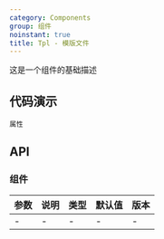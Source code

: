 ```yaml
---
category: Components
group: 组件
noinstant: true
title: Tpl - 模版文件
---
```


这是一个组件的基础描述

## 代码演示

<code src="./demos/hi.tsx" >属性</code>

## API

### 组件

| 参数  | 说明  | 类型  | 默认值 | 版本  |
|-----|-----|-----|-----|-----|
| -   | -   | -   | -   | -   |
